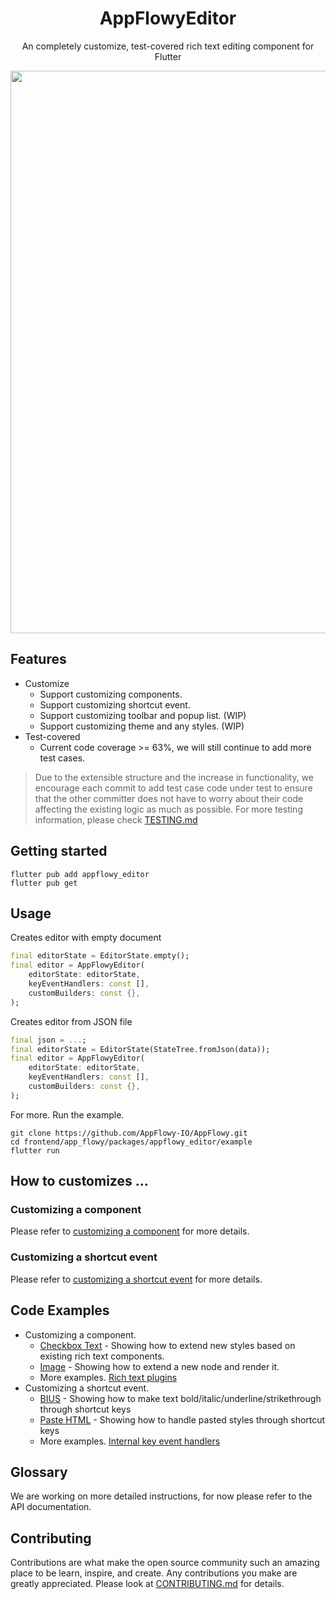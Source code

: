 <!-- 
This README describes the package. If you publish this package to pub.dev,
this README's contents appear on the landing page for your package.

For information about how to write a good package README, see the guide for
[writing package pages](https://dart.dev/guides/libraries/writing-package-pages). 

For general information about developing packages, see the Dart guide for
[creating packages](https://dart.dev/guides/libraries/create-library-packages)
and the Flutter guide for
[developing packages and plugins](https://flutter.dev/developing-packages). 
-->

<h1 align="center"><b>AppFlowyEditor</b></h1>

<p align="center">An completely customize, test-covered rich text editing component for Flutter</p>


<div align="center">
    <img src="https://raw.githubusercontent.com/LucasXu0/AppFlowy/documentation/appflowy_editor/frontend/app_flowy/packages/appflowy_editor/documentation/images/example.png" width = "900"/>
</div>

## Features

* Customize
    * Support customizing components.
    * Support customizing shortcut event.
    * Support customizing toolbar and popup list. (WIP)
    * Support customizing theme and any styles. (WIP)
* Test-covered
    * Current code coverage >= 63%, we will still continue to add more test cases.

> Due to the extensible structure and the increase in functionality, we encourage each commit to add test case code under test to ensure that the other committer does not have to worry about their code affecting the existing logic as much as possible. For more testing information, please check [TESTING.md](https://github.com/LucasXu0/AppFlowy/blob/documentation/appflowy_editor/frontend/app_flowy/packages/appflowy_editor/documentation/testing.md)


## Getting started

```shell
flutter pub add appflowy_editor
flutter pub get
```

## Usage

Creates editor with empty document
```dart
final editorState = EditorState.empty();
final editor = AppFlowyEditor(
    editorState: editorState,
    keyEventHandlers: const [],
    customBuilders: const {},
);
```

Creates editor from JSON file
```dart
final json = ...;
final editorState = EditorState(StateTree.fromJson(data));
final editor = AppFlowyEditor(
    editorState: editorState,
    keyEventHandlers: const [],
    customBuilders: const {},
);
```

For more. Run the example.
```shell
git clone https://github.com/AppFlowy-IO/AppFlowy.git
cd frontend/app_flowy/packages/appflowy_editor/example
flutter run
```


## How to customizes ...
### Customizing a component
Please refer to [customizing a component](documentation/customizing.md#customizing-a-custom-component) for more details.


### Customizing a shortcut event
Please refer to [customizing a shortcut event](documentation/customizing.md#customizing-a-custom-shortcut-event) for more details.

## Code Examples
* Customizing a component.
    * [Checkbox Text](https://github.com/LucasXu0/AppFlowy/blob/documentation/appflowy_editor/frontend/app_flowy/packages/appflowy_editor/lib/src/render/rich_text/checkbox_text.dart) - Showing how to extend new styles based on existing rich text components.
    * [Image](https://github.com/LucasXu0/AppFlowy/blob/documentation/appflowy_editor/frontend/app_flowy/packages/appflowy_editor/example/lib/plugin/image_node_widget.dart) - Showing how to extend a new node and render it.
    * More examples. [Rich text plugins](https://github.com/LucasXu0/AppFlowy/tree/documentation/appflowy_editor/frontend/app_flowy/packages/appflowy_editor/lib/src/render/rich_text)
* Customizing a shortcut event.
    * [BIUS](https://github.com/LucasXu0/AppFlowy/blob/documentation/appflowy_editor/frontend/app_flowy/packages/appflowy_editor/lib/src/service/internal_key_event_handlers/update_text_style_by_command_x_handler.dart) - Showing how to make text bold/italic/underline/strikethrough through shortcut keys
    * [Paste HTML](https://github.com/LucasXu0/AppFlowy/blob/documentation/appflowy_editor/frontend/app_flowy/packages/appflowy_editor/lib/src/service/internal_key_event_handlers/copy_paste_handler.dart) - Showing how to handle pasted styles through shortcut keys
    * More examples. [Internal key event handlers](https://github.com/LucasXu0/AppFlowy/tree/documentation/appflowy_editor/frontend/app_flowy/packages/appflowy_editor/lib/src/service/internal_key_event_handlers)

## Glossary
We are working on more detailed instructions, for now please refer to the API documentation.

## Contributing
Contributions are what make the open source community such an amazing place to be learn, inspire, and create. Any contributions you make are greatly appreciated. Please look at [CONTRIBUTING.md](documentation/contributing.md) for details.